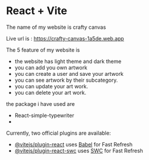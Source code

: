# React + Vite

The name of my website is crafty canvas 

Live url is : https://crafty-canvas-1a5de.web.app

The 5 feature of my website is 
 - the website has light theme and dark theme
 - you can add you own artwork
 - you can create a user and save your artwork 
 - you can see artwork by their subcategory.
 - you can update your art work.
 - you can delete your art work.


 the package i have used are
 - React-simple-typewriter
 - 













Currently, two official plugins are available:

- [@vitejs/plugin-react](https://github.com/vitejs/vite-plugin-react/blob/main/packages/plugin-react/README.md) uses [Babel](https://babeljs.io/) for Fast Refresh
- [@vitejs/plugin-react-swc](https://github.com/vitejs/vite-plugin-react-swc) uses [SWC](https://swc.rs/) for Fast Refresh
